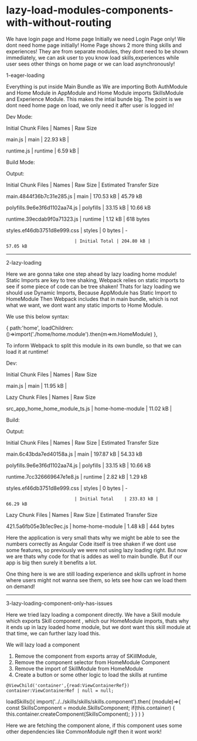 # lazy-load-modules-components-with-without-routing

We have login page and Home page Initially we need Login Page only! We dont need home page initially!
Home Page shows 2 more thing skills and experiences! They are from separate modules, they dont need to be shown immediately, we can 
ask user to you know load skills,experiences while user sees other things on home page or we can load asynchronously!

1-eager-loading

Everything is put inside Main Bundle as We are importing Both AuthModule and Home Module in AppModule and Home Module imports SkillsModule and
Experience Module. This makes the intial bunde big. The point is we dont need home page on load, we only need it after user is logged in!

Dev Mode:

Initial Chunk Files | Names   | Raw Size

main.js             | main    | 22.93 kB | 

runtime.js          | runtime |  6.59 kB | 

Build Mode:

Output:

Initial Chunk Files           | Names         |  Raw Size | Estimated Transfer Size

main.4844f36b7c31e285.js      | main          | 170.53 kB |                45.79 kB

polyfills.9e6e3f6d1102aa74.js | polyfills     |  33.15 kB |                10.66 kB

runtime.39ecdab9f0a71323.js   | runtime       |   1.12 kB |               618 bytes

styles.ef46db3751d8e999.css   | styles        |   0 bytes |                       -

                              | Initial Total | 204.80 kB |                57.05 kB


********************************************************************************************************************

2-lazy-loading

Here we are gonna take one step ahead by lazy loading home module!
Static Imports are key to tree shaking, Webpack relies on static imports to see if some piece of code can be tree shaken!
Thats for lazy loading we should use Dynamic Imports, Because AppModule has Static Import to HomeModule Then Webpack includes that
in main bundle, which is not what we want, we dont want any static imports to Home Module.

We use this below syntax:

  {
    path:'home',
    loadChildren:()=>import('./home/home.module').then(m=>m.HomeModule)
  },
  
  To inform Webpack to split this module in its own bundle, so that we can load it at runtime!
  
Dev:

Initial Chunk Files            | Names            |  Raw Size

main.js                        | main             |  11.95 kB | 


Lazy Chunk Files               | Names            |  Raw Size

src_app_home_home_module_ts.js | home-home-module |  11.02 kB | 

Build:


  
Output:

Initial Chunk Files           | Names            |  Raw Size | Estimated Transfer Size

main.6c43bda7ed40158a.js      | main             | 197.87 kB |                54.33 kB

polyfills.9e6e3f6d1102aa74.js | polyfills        |  33.15 kB |                10.66 kB

runtime.7cc326669647e1e8.js   | runtime          |   2.82 kB |                 1.29 kB

styles.ef46db3751d8e999.css   | styles           |   0 bytes |                       -

                              | Initial Total    | 233.83 kB |                66.29 kB

Lazy Chunk Files              | Names            |  Raw Size | Estimated Transfer Size

421.5a6fb05e3b1ec9ec.js       | home-home-module |   1.48 kB |               444 bytes


Here the application is very small thats why we might be able to see the numbers correctly as Angular Code itself is tree shaken if we dont 
use some features, so previously we were not using lazy loading right. But now we are thats why code for that is addes as well to main bundle. But if our app is big then surely it benefits a lot.

One thing here is we are still loading experience and skills upfront in home where users might not wanna see them, so lets see how can we load them on demand!

********************************************************************************************************************
  
  3-lazy-loading-component-only-has-issues
  
  Here we tried lazy loading a component directly. We have a Skill module  which exports Skill component , which our HomeModule imports, thats why it ends up in lazy loaded home module, but we dont want this skill module at that time, we can further lazy load this.
  
  We will lazy load a component
  
  1) Remove the component from exports array of SKillModule, 
  2) Remove the component selector from HomeModule Component
  3) Remove the import of SkillModule from HomeModule
  4) Create a button or some other logic to load the skills at runtime
  
    @ViewChild('container',{read:ViewContainerRef}) container:ViewContainerRef | null = null;

 loadSkills(){
    import('../../skills/skills/skills.component').then(
      (module)=>{
        const SkillsComponent = module.SkillsComponent;
        if(this.container)
        {
          this.container.createComponent(SkillsComponent);
        }
      }
    )
  }
  
  Here we are fetching the component alone, if this component uses some other dependencies like CommonModule ngIf then it wont work!
